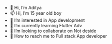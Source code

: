 - 👋 Hi, I’m Aditya
- 📫 Hi, I’m 15 year old boy
- 👀 I’m interested in App development
- 🌱 I’m currently learning Flutter Adv
- 💞️ I’m looking to collaborate on Not deside
- 👋 How to reach me to Full stack App developer

<!---
imadityacoder/imadityacoder is a ✨ special ✨ repository because its `README.md` (this file) appears on your GitHub profile.
You can click the Preview link to take a look at your changes.
--->
